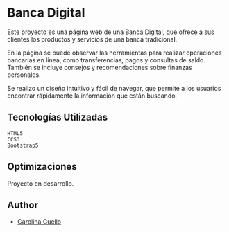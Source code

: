 
# Banca Digital

Este proyecto es una página web de una Banca Digital, que ofrece a sus clientes los productos y servicios de una banca tradicional. 

En la página se puede observar las herramientas para realizar operaciones bancarias en línea, como transferencias, pagos y consultas de saldo. También se incluye consejos y recomendaciones sobre finanzas personales. 

Se realizo un diseño intuitivo y fácil de navegar, que permite a los usuarios encontrar rápidamente la información que están buscando. 

## Tecnologías Utilizadas

    HTML5 
    CCS3
    Bootstrap5
    
## Optimizaciones

Proyecto en desarrollo. 

## Author

- [Carolina Cuello ](https://www.linkedin.com/in/carolina-cuello-luna-982035233/)


